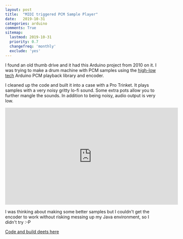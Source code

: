 ```yaml
---
layout: post
title:  "MIDI triggered PCM Sample Player"
date:   2019-10-31
categories: arduino
comments: True
sitemap:
  lastmod: 2019-10-31
  priority: 0.7
  changefreq: 'monthly'
  exclude: 'yes'
---
```


I found an old thumb drive and it had this Arduino project from 2010 on it. I was trying to make a drum machine with PCM samples using the [high-low tech](http://highlowtech.org/?p=1963) Arduino PCM playback library and encoder.

I cleaned up the code and built it into a case with a Pro Trinket. It plays samples with a very noisy gritty lo-fi sound. Some extra pots allow you to further mangle the sounds. In addition to being noisy, audio output is very low.

<iframe width="560" height="315" src="https://www.youtube.com/embed/oUzMPR78WlY" frameborder="0" allow="accelerometer; autoplay; encrypted-media; gyroscope; picture-in-picture" allowfullscreen></iframe>

I was thinking about making some better samples but I couldn't get the encoder to work without risking messing up my Java environment, so I didn't try :-P

[Code and build deets here](https://github.com/b38tn1k/MIDI_PCM_SAMPLER)
